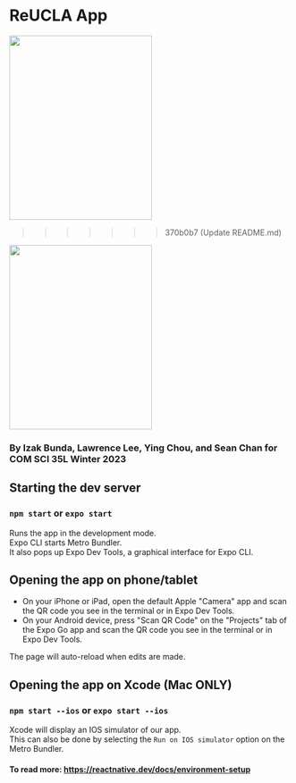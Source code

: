 # ReUCLA App

<img src="https://user-images.githubusercontent.com/98503066/225775163-8322adf7-111e-4ecf-8f74-cfae934acf88.png"  width="255" height="330">

>>>>>>> 370b0b7 (Update README.md)

<img src="https://user-images.githubusercontent.com/98503066/225775163-8322adf7-111e-4ecf-8f74-cfae934acf88.png"  width="255" height="330">

### By Izak Bunda, Lawrence Lee, Ying Chou, and Sean Chan for COM SCI 35L Winter 2023 ###

## Starting the dev server 
### `npm start` or `expo start`

Runs the app in the development mode.\
Expo CLI starts Metro Bundler.\
It also pops up Expo Dev Tools, a graphical interface for Expo CLI.

## Opening the app on phone/tablet
* On your iPhone or iPad, open the default Apple "Camera" app and scan the QR code you see in the terminal or in Expo Dev Tools.
* On your Android device, press "Scan QR Code" on the "Projects" tab of the Expo Go app and scan the QR code you see in the terminal or in Expo Dev Tools.

The page will auto-reload when edits are made.

## Opening the app on Xcode (Mac ONLY) 
### `npm start --ios` or `expo start --ios`

Xcode will display an IOS simulator of our app.\
This can also be done by selecting the `Run on IOS simulator` option on the Metro Bundler.

#### To read more: https://reactnative.dev/docs/environment-setup
